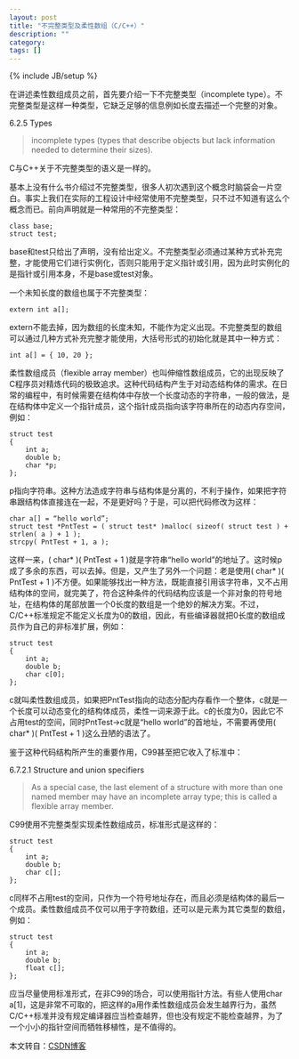 ```yaml
---
layout: post
title: "不完整类型及柔性数组（C/C++）"
description: ""
category: 
tags: []
---
```

{% include JB/setup %}

在讲述柔性数组成员之前，首先要介绍一下不完整类型（incomplete type）。不完整类型是这样一种类型，它缺乏足够的信息例如长度去描述一个完整的对象。

6.2.5 Types

> incomplete types (types that describe objects but lack information needed to determine their sizes).

C与C++关于不完整类型的语义是一样的。

基本上没有什么书介绍过不完整类型，很多人初次遇到这个概念时脑袋会一片空白。事实上我们在实际的工程设计中经常使用不完整类型，只不过不知道有这么个概念而已。前向声明就是一种常用的不完整类型：

	class base;
	struct test;

base和test只给出了声明，没有给出定义。不完整类型必须通过某种方式补充完整，才能使用它们进行实例化，否则只能用于定义指针或引用，因为此时实例化的是指针或引用本身，不是base或test对象。

一个未知长度的数组也属于不完整类型：

	extern int a[];

extern不能去掉，因为数组的长度未知，不能作为定义出现。不完整类型的数组可以通过几种方式补充完整才能使用，大括号形式的初始化就是其中一种方式：

	int a[] = { 10, 20 };

柔性数组成员（flexible array member）也叫伸缩性数组成员，它的出现反映了C程序员对精炼代码的极致追求。这种代码结构产生于对动态结构体的需求。在日常的编程中，有时候需要在结构体中存放一个长度动态的字符串，一般的做法，是在结构体中定义一个指针成员，这个指针成员指向该字符串所在的动态内存空间，例如：

	struct test
	{
		int a;
		double b;
		char *p;
	};

p指向字符串。这种方法造成字符串与结构体是分离的，不利于操作，如果把字符串跟结构体直接连在一起，不是更好吗？于是，可以把代码修改为这样：

	char a[] = “hello world”;
	struct test *PntTest = ( struct test* )malloc( sizeof( struct test ) + strlen( a ) + 1 );
	strcpy( PntTest + 1, a );

这样一来，( char* )( PntTest + 1 )就是字符串“hello world”的地址了。这时候p成了多余的东西，可以去掉。但是，又产生了另外一个问题：老是使用( char* )( PntTest + 1 )不方便。如果能够找出一种方法，既能直接引用该字符串，又不占用结构体的空间，就完美了，符合这种条件的代码结构应该是一个非对象的符号地址，在结构体的尾部放置一个0长度的数组是一个绝妙的解决方案。不过，C/C++标准规定不能定义长度为0的数组，因此，有些编译器就把0长度的数组成员作为自己的非标准扩展，例如：

	struct test
	{
		int a;
		double b;
		char c[0];
	};

c就叫柔性数组成员，如果把PntTest指向的动态分配内存看作一个整体，c就是一个长度可以动态变化的结构体成员，柔性一词来源于此。c的长度为0，因此它不占用test的空间，同时PntTest->c就是“hello world”的首地址，不需要再使用( char* )( PntTest + 1 )这么丑陋的语法了。

鉴于这种代码结构所产生的重要作用，C99甚至把它收入了标准中：

6.7.2.1 Structure and union specifiers

> As a special case, the last element of a structure with more than one named member may have an incomplete array type; this is called a flexible array member.

C99使用不完整类型实现柔性数组成员，标准形式是这样的：

	struct test
	{
		int a;
		double b;
		char c[];
	};

c同样不占用test的空间，只作为一个符号地址存在，而且必须是结构体的最后一个成员。柔性数组成员不仅可以用于字符数组，还可以是元素为其它类型的数组，例如：

	struct test
	{
		int a;
		double b;
		float c[];
	};

应当尽量使用标准形式，在非C99的场合，可以使用指针方法。有些人使用char a[1]，这是非常不可取的，把这样的a用作柔性数组成员会发生越界行为，虽然C/C++标准并没有规定编译器应当检查越界，但也没有规定不能检查越界，为了一个小小的指针空间而牺牲移植性，是不值得的。

本文转自：[CSDN博客](http://blog.csdn.net/supermegaboy/archive/2009/11/23/4854939.aspx)